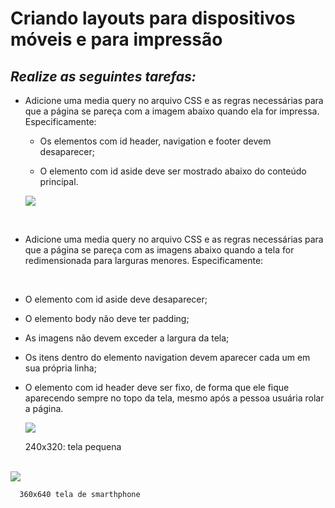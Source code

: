 #  Criando layouts para dispositivos móveis e para impressão

## _**Realize as seguintes tarefas:**_

- Adicione uma media query no arquivo CSS e as regras necessárias para que a página se pareça com a imagem abaixo quando ela for impressa. Especificamente:
  - Os elementos com id header, navigation e footer devem desaparecer;

  - O elemento com id aside deve ser mostrado abaixo do conteúdo principal.
  
  <img src="https://content-assets.betrybe.com/prod/Visualiza%C3%A7%C3%A3o%20da%20p%C3%A1gina%20antes%20da%20impress%C3%A3o.png">
<br>  


- Adicione uma media query no arquivo CSS e as regras necessárias para que a página se pareça com as imagens abaixo quando a tela for redimensionada para larguras menores. Especificamente:
<br>  

  -  O elemento com id aside deve desaparecer;

  - O elemento body não deve ter padding;

  - As imagens não devem exceder a largura da tela;

  - Os itens dentro do elemento navigation devem aparecer cada um em sua própria linha;

  - O elemento com id header deve ser fixo, de forma que ele fique aparecendo sempre no topo da tela, mesmo após a pessoa usuária rolar a página.

      <img src="https://content-assets.betrybe.com/prod/240x320:%20tela%20pequena%20.png">  

      240x320: tela pequena

<br>
 <img src="https://content-assets.betrybe.com/prod/360x640%20tela%20de%20smartphone.png"> 

      360x640 tela de smarthphone